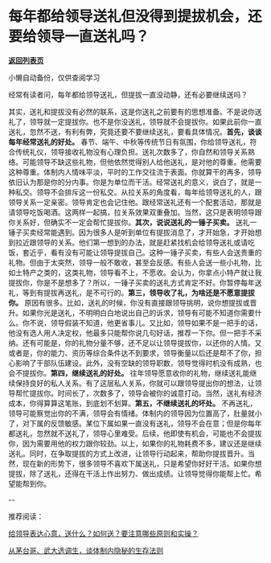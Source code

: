 # 每年都给领导送礼但没得到提拔机会，还要给领导一直送礼吗？

[**返回列表页**](/gzh/费曼的小茶馆)

小懒自动备份，仅供查阅学习

经常有读者问，每年都给领导送礼，但提拔一直没动静，还有必要继续送吗？

其实，送礼和提拔没有必然的联系，这是你送礼之前要有的思想准备。不是说你送礼了，领导就一定提拔你。也不是你没送礼，领导就不会提拔你。如果此前你一直送礼，忽然不送，有利有弊，究竟还要不要继续送礼，要看具体情况。**首先，谈谈每年经常送礼的好处。**
春节、端午、中秋等传统节日有氛围，你给领导送礼，符合传统礼仪，领导接收礼物没有心理负担。送礼次数多了，你自然和领导关系熟络。可能领导不缺这些礼物，但他依然觉得别人给他送礼，是对他的尊重。他需要这种尊重。体制内人情味平淡，平时的工作交往流于表面。你就算干的再多，领导依旧认为那是你的分内事。你是为单位而干活。经常送礼的意义，说白了，就是一种私交。领导不会排斥这一份私交。从拉关系的角度看，每年给领导送礼的人，跟领导关系一定亲密。领导肯定也会记住他。跟经常送礼还有一个配套活动，那就是请领导吃饭喝酒。这两样一起搞，拉关系效果双重叠加。当然，这只是表明领导跟你关系好，但确实不一定会帮忙提拔你。**其次，说说送礼的一锤子买卖。**
送礼一锤子买卖经常能遇到。因为很多人是听到单位有提拔消息了，才开始急，才开始想到拉近跟领导的关系。他们第一想到的办法，就是赶紧找机会给领导送礼或请吃饭，套近乎，看有没有可能让领导提拔自己。这种一锤子买卖，有些人会送贵重的礼物。但由于太突然，领导一般不敢收，甚至会反感。有些人会送一些小礼物，比如土特产之类的，这类礼物，领导看不上，不愿收。会认为，你拿点小特产就让我提拔你，你是不是想多了？所以，一锤子买卖的送礼方式肯定不好。你暂停每年送礼，等到有提拔再送礼，是不可行的。**第三，领导收了礼，为啥还是不愿意提拔你。**
原因有很多。比如，送礼的时候，你没有直接跟领导挑明，说你想提拔或晋升。如果你光是送礼，不明明白白地说出自己的诉求，领导有可能不知道你需要什么。你不说，领导假装不知道，他更省事儿。又比如，领导如果不是一把手的话，他没有选人用人决定权，他最多只能帮你说几句好话，推荐一下你。但一把手不采纳。还有可能是，你的礼物分量不够，还不足以让领导提拔你，以还你的人情。又或者是，你的能力、资历等综合条件达不到要求，领导衡量以后还是帮不了你，担心影响了干部队伍建设。此外，没有空缺的领导职数，领导觉得时机没有成熟，也会不提拔你。**第四，继续送礼的好处。**
往年领导愿意收你的礼物，继续送礼能继续保持良好的私人关系。有了这层私人关系，你就可以跟领导提出你的想法，让领导帮忙提拔你。时间长了，次数多了，领导会被你的诚意打动。当然，送礼有经济成本，你得算算这笔账，到底划不划算。**第五，不继续送礼的坏处。**
不再送礼，领导可能察觉出你的不满，领导会有情绪。体制内的领导因为位置高了，肚量就小了，对下属的反馈敏感。某位下属如果一直没有送礼，领导不会在意；但是你每年都送礼，忽然就不送礼了，领导心里难受。后续，他即使有机会，可能也不会提拔你，因为需要用他的权力跟你较劲。以上，如果你的礼物耗费不多，建议还是继续送礼。同时，在争取提拔的方式上改进，让领导行动起来，帮助你提拔晋升。当然，现在新的形势下，很多领导不喜欢下属送礼，只是希望你好好干活。如果你想提拔，除了送礼，还得在干活上作出努力、做出成绩。让领导觉得你能帮上忙。希望能帮到你。

\--

推荐阅读：  

[给领导表达心意，送什么？如何送？要注意哪些原则和实操？](http://mp.weixin.qq.com/s?__biz=MzkzMDM0NzA3Mw==&mid=2247488383&idx=2&sn=8c1cf6e23f086f3f1ad5abd40a92877e&chksm=c27af251f50d7b47d8629b705783660513f3808ab7fa92ae220b893d9bd685e4710f2cad44d0&scene=21#wechat_redirect)  

[从茅台哥、武大选调生，谈体制内隐秘的生存法则](http://mp.weixin.qq.com/s?__biz=MzkzMDM0NzA3Mw==&mid=2247488673&idx=1&sn=744495f65eb2f7a3d51649cc822868a2&chksm=c27af58ff50d7c99ef0cd9f3cbd2c4868522988c5df01e12b86c041488328cda2f3091ba3802&scene=21#wechat_redirect)  

